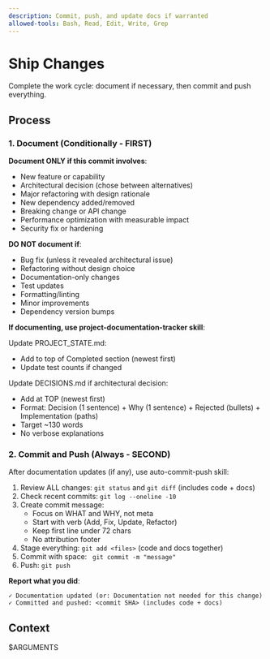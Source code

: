 ```yaml
---
description: Commit, push, and update docs if warranted
allowed-tools: Bash, Read, Edit, Write, Grep
---
```


# Ship Changes

Complete the work cycle: document if necessary, then commit and push everything.

## Process

### 1. Document (Conditionally - FIRST)

**Document ONLY if this commit involves**:
- New feature or capability
- Architectural decision (chose between alternatives)
- Major refactoring with design rationale
- New dependency added/removed
- Breaking change or API change
- Performance optimization with measurable impact
- Security fix or hardening

**DO NOT document if**:
- Bug fix (unless it revealed architectural issue)
- Refactoring without design choice
- Documentation-only changes
- Test updates
- Formatting/linting
- Minor improvements
- Dependency version bumps

**If documenting, use project-documentation-tracker skill**:

Update PROJECT_STATE.md:
- Add to top of Completed section (newest first)
- Update test counts if changed

Update DECISIONS.md if architectural decision:
- Add at TOP (newest first)
- Format: Decision (1 sentence) + Why (1 sentence) + Rejected (bullets) + Implementation (paths)
- Target ~130 words
- No verbose explanations

### 2. Commit and Push (Always - SECOND)

After documentation updates (if any), use auto-commit-push skill:
1. Review ALL changes: `git status` and `git diff` (includes code + docs)
2. Check recent commits: `git log --oneline -10`
3. Create commit message:
   - Focus on WHAT and WHY, not meta
   - Start with verb (Add, Fix, Update, Refactor)
   - Keep first line under 72 chars
   - No attribution footer
4. Stage everything: `git add <files>` (code and docs together)
5. Commit with space: ` git commit -m "message"`
6. Push: `git push`

**Report what you did**:
```
✓ Documentation updated (or: Documentation not needed for this change)
✓ Committed and pushed: <commit SHA> (includes code + docs)
```

## Context

$ARGUMENTS